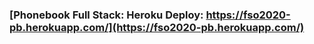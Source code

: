 ### [Phonebook Full Stack: Heroku Deploy: https://fso2020-pb.herokuapp.com/](https://fso2020-pb.herokuapp.com/)
